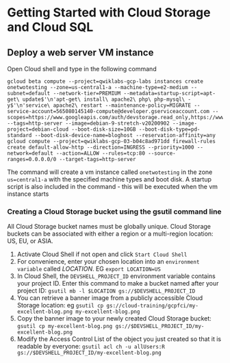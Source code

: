 #  Getting Started with Cloud Storage and Cloud SQL
## Deploy a web server VM instance

Open Cloud shell and type in the following command
```
gcloud beta compute --project=qwiklabs-gcp-labs instances create onetwotesting --zone=us-central1-a --machine-type=e2-medium --subnet=default --network-tier=PREMIUM --metadata=startup-script=apt-get\ update$'\n'apt-get\ install\ apache2\ php\ php-mysql\ -y$'\n'service\ apache2\ restart --maintenance-policy=MIGRATE --service-account=565080145140-compute@developer.gserviceaccount.com --scopes=https://www.googleapis.com/auth/devstorage.read_only,https://www.googleapis.com/auth/logging.write,https://www.googleapis.com/auth/monitoring.write,https://www.googleapis.com/auth/servicecontrol,https://www.googleapis.com/auth/service.management.readonly,https://www.googleapis.com/auth/trace.append --tags=http-server --image=debian-9-stretch-v20200902 --image-project=debian-cloud --boot-disk-size=10GB --boot-disk-type=pd-standard --boot-disk-device-name=bloghost --reservation-affinity=any
gcloud compute --project=qwiklabs-gcp-03-b04c8ad971dd firewall-rules create default-allow-http --direction=INGRESS --priority=1000 --network=default --action=ALLOW --rules=tcp:80 --source-ranges=0.0.0.0/0 --target-tags=http-server
```

The command will create a vm instance called `onetwotesting` in the zone `us=central1-a` with the specified machine types and boot disk. A startup script is also included in the command - this will be executed when the vm instance starts

### Creating a Cloud Storage bucket using the gsutil command line
All Cloud Storage bucket names must be globally unique. Cloud Storage buckets can be associated with either a region or a multi-region location: US, EU, or ASIA.

1. Activate Cloud Shell if not open and click `Start Cloud Shell`
2. For convenience, enter your chosen location into an `environment variable` called *LOCATION*. EG 
`export LOCATION=US`
3. In Cloud Shell, the `DEVSHELL_PROJECT_ID` environment variable contains your project ID. Enter this command to make a bucket named after your project ID:   `gsutil mb -l $LOCATION gs://$DEVSHELL_PROJECT_ID`
4. You can retrieve a banner image from a publicly accessible Cloud Storage location: eg
    `gsutil cp gs://cloud-training/gcpfci/my-excellent-blog.png my-excellent-blog.png`
5.  Copy the banner image to your newly created Cloud Storage bucket:
    `gsutil cp my-excellent-blog.png gs://$DEVSHELL_PROJECT_ID/my-excellent-blog.png`
6. Modify the Access Control List of the object you just created so that it is readable by everyone:
    `gsutil acl ch -u allUsers:R gs://$DEVSHELL_PROJECT_ID/my-excellent-blog.png`

    

